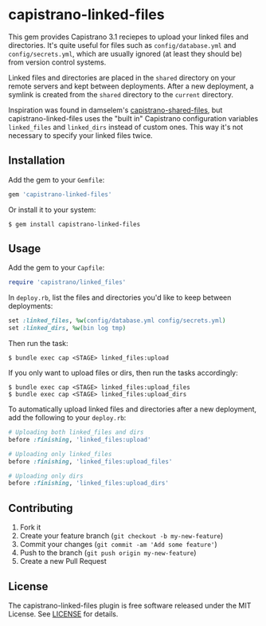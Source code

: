 # capistrano-linked-files

This gem provides Capistrano 3.1 reciepes to upload your linked files and directories. It's quite useful for files such as `config/database.yml` and `config/secrets.yml`, which are usually ignored (at least they should be) from version control systems.

Linked files and directories are placed in the `shared` directory on your remote servers and kept between deployments. After a new deployment, a symlink is created from the `shared` directory to the `current` directory.

Inspiration was found in damselem's [capistrano-shared-files](https://github.com/damselem/capistrano-shared-file), but capistrano-linked-files uses the "built in" Capistrano configuration variables `linked_files` and `linked_dirs` instead of custom ones. This way it's not necessary to specify your linked files twice.

## Installation

Add the gem to your `Gemfile`:

```ruby
gem 'capistrano-linked-files'
```

Or install it to your system:

```
$ gem install capistrano-linked-files
```

## Usage

Add the gem to your `Capfile`:

```ruby
require 'capistrano/linked_files'
```

In `deploy.rb`, list the files and directories you'd like to keep between deployments:

```ruby
set :linked_files, %w(config/database.yml config/secrets.yml)
set :linked_dirs, %w(bin log tmp)
```

Then run the task:

```
$ bundle exec cap <STAGE> linked_files:upload
```

If you only want to upload files or dirs, then run the tasks accordingly:

```
$ bundle exec cap <STAGE> linked_files:upload_files
$ bundle exec cap <STAGE> linked_files:upload_dirs
```

To automatically upload linked files and directories after a new deployment, add the following to your `deploy.rb`:

```ruby
# Uploading both linked_files and dirs
before :finishing, 'linked_files:upload'

# Uploading only linked_files
before :finishing, 'linked_files:upload_files'

# Uploading only dirs
before :finishing, 'linked_files:upload_dirs'
```

## Contributing

1. Fork it
2. Create your feature branch (`git checkout -b my-new-feature`)
3. Commit your changes (`git commit -am 'Add some feature'`)
4. Push to the branch (`git push origin my-new-feature`)
5. Create a new Pull Request

## License

The capistrano-linked-files plugin is free software released under the MIT License.
See [LICENSE](https://github.com/runar/capistrano-linked-files/blob/master/LICENSE) for details.

